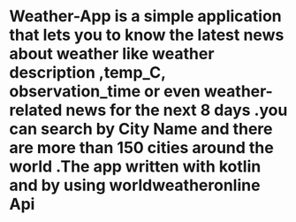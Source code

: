 # Weather-App is a simple application that lets you to know the latest news about weather like weather description ,temp_C, observation_time or even weather-related news for the next 8 days .you can search by City Name and there are more than 150 cities around the world .The app written with kotlin and by using worldweatheronline Api 
